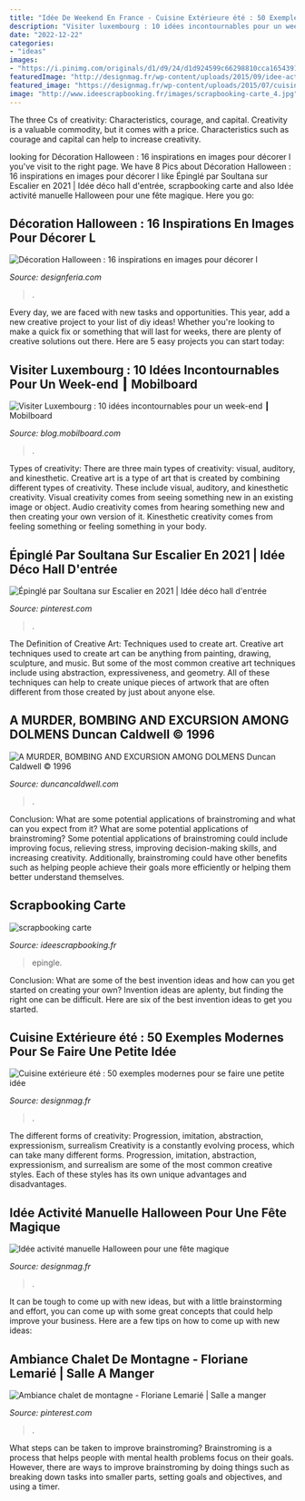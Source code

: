 ```yaml
---
title: "Idée De Weekend En France - Cuisine Extérieure été : 50 Exemples Modernes Pour Se Faire Une Petite Idée"
description: "Visiter luxembourg : 10 idées incontournables pour un week-end ┃ mobilboard"
date: "2022-12-22"
categories:
- "ideas"
images:
- "https://i.pinimg.com/originals/d1/d9/24/d1d924599c66298810cca1654391da88.png"
featuredImage: "http://designmag.fr/wp-content/uploads/2015/09/idee-activite-manuelle-halloween-sandiwish-idee-originale.jpg"
featured_image: "https://designmag.fr/wp-content/uploads/2015/07/cuisine-ete-moderne-pour-exterieur.jpeg"
image: "http://www.ideescrapbooking.fr/images/scrapbooking-carte_4.jpg"
---
```



The three Cs of creativity: Characteristics, courage, and capital.
Creativity is a valuable commodity, but it comes with a price. Characteristics such as courage and capital can help to increase creativity.

	

		
looking for Décoration Halloween : 16 inspirations en images pour décorer l you've visit to the right page. We have 8 Pics about Décoration Halloween : 16 inspirations en images pour décorer l like Épinglé par Soultana sur Escalier en 2021 | Idée déco hall d&#039;entrée, scrapbooking carte and also Idée activité manuelle Halloween pour une fête magique. Here you go:
		
    
## Décoration Halloween : 16 Inspirations En Images Pour Décorer L

<img loading=lazy src="http://www.designferia.com/sites/default/files/images/deco-jardin-exterieur-terrifiante-halloween.jpg" onerror="this.onerror=null;this.src='https://tse3.mm.bing.net/th?id=OIP.wwURuBh0-zOh6qJAdiuQkQHaFj&amp;pid=15.1';" alt="Décoration Halloween : 16 inspirations en images pour décorer l">

_Source: designferia.com_

>. 

	

Every day, we are faced with new tasks and opportunities. This year, add a new creative project to your list of diy ideas! Whether you're looking to make a quick fix or something that will last for weeks, there are plenty of creative solutions out there. Here are 5 easy projects you can start today: 

    
## Visiter Luxembourg : 10 Idées Incontournables Pour Un Week-end ┃ Mobilboard

<img loading=lazy src="http://blog.mobilboard.com/wp-content/uploads/2016/11/Luxembourg_Stadt-Grund_Mobilboard_2-631x1024.jpg" onerror="this.onerror=null;this.src='https://tse2.mm.bing.net/th?id=OIP.UA28hRCjH0I0m5CNp8fULQHaMB&amp;pid=15.1';" alt="Visiter Luxembourg : 10 idées incontournables pour un week-end ┃ Mobilboard">

_Source: blog.mobilboard.com_

>. 

	

Types of creativity: There are three main types of creativity: visual, auditory, and kinesthetic.
Creative art is a type of art that is created by combining different types of creativity. These include visual, auditory, and kinesthetic creativity. Visual creativity comes from seeing something new in an existing image or object. Audio creativity comes from hearing something new and then creating your own version of it. Kinesthetic creativity comes from feeling something or feeling something in your body.

    
## Épinglé Par Soultana Sur Escalier En 2021 | Idée Déco Hall D&#039;entrée

<img loading=lazy src="https://i.pinimg.com/originals/d1/d9/24/d1d924599c66298810cca1654391da88.png" onerror="this.onerror=null;this.src='https://tse4.mm.bing.net/th?id=OIP.7pWy44PimPOiEUpjlS4q_AHaLm&amp;pid=15.1';" alt="Épinglé par Soultana sur Escalier en 2021 | Idée déco hall d&#039;entrée">

_Source: pinterest.com_

>. 

	

The Definition of Creative Art: Techniques used to create art.
Creative art techniques used to create art can be anything from painting, drawing, sculpture, and music. But some of the most common creative art techniques include using abstraction, expressiveness, and geometry. All of these techniques can help to create unique pieces of artwork that are often different from those created by just about anyone else.

    
## A MURDER, BOMBING AND EXCURSION AMONG DOLMENS Duncan Caldwell © 1996

<img loading=lazy src="https://www.duncancaldwell.com/Site/A_Murder,_Bombing_%26_Trip_to_Dolmens_files/droppedImage_2.jpg" onerror="this.onerror=null;this.src='https://tse1.mm.bing.net/th?id=OIP.Mld6aH3IbwAQwAO4woXhpQHaEx&amp;pid=15.1';" alt="A MURDER, BOMBING AND EXCURSION AMONG DOLMENS Duncan Caldwell © 1996">

_Source: duncancaldwell.com_

>. 

	

Conclusion: What are some potential applications of brainstroming and what can you expect from it?
What are some potential applications of brainstroming?
Some potential applications of brainstroming could include improving focus, relieving stress, improving decision-making skills, and increasing creativity. Additionally, brainstroming could have other benefits such as helping people achieve their goals more efficiently or helping them better understand themselves.

    
## Scrapbooking Carte

<img loading=lazy src="http://www.ideescrapbooking.fr/images/scrapbooking-carte_4.jpg" onerror="this.onerror=null;this.src='https://tse4.mm.bing.net/th?id=OIP.L0sYjSa_0eUnGuhEqAZH9wHaHI&amp;pid=15.1';" alt="scrapbooking carte">

_Source: ideescrapbooking.fr_

>epingle. 

	

Conclusion: What are some of the best invention ideas and how can you get started on creating your own?
Invention ideas are aplenty, but finding the right one can be difficult. Here are six of the best invention ideas to get you started.

    
## Cuisine Extérieure été : 50 Exemples Modernes Pour Se Faire Une Petite Idée

<img loading=lazy src="https://designmag.fr/wp-content/uploads/2015/07/cuisine-ete-moderne-pour-exterieur.jpeg" onerror="this.onerror=null;this.src='https://tse2.mm.bing.net/th?id=OIP.Z5Yxhmhsb38DGtXG6XcrcwHaFj&amp;pid=15.1';" alt="Cuisine extérieure été : 50 exemples modernes pour se faire une petite idée">

_Source: designmag.fr_

>. 

	

The different forms of creativity: Progression, imitation, abstraction, expressionism, surrealism
Creativity is a constantly evolving process, which can take many different forms. Progression, imitation, abstraction, expressionism, and surrealism are some of the most common creative styles. Each of these styles has its own unique advantages and disadvantages.

    
## Idée Activité Manuelle Halloween Pour Une Fête Magique

<img loading=lazy src="http://designmag.fr/wp-content/uploads/2015/09/idee-activite-manuelle-halloween-sandiwish-idee-originale.jpg" onerror="this.onerror=null;this.src='https://tse3.mm.bing.net/th?id=OIP.XCBz84Stmxyd9Ph-N543JwHaFh&amp;pid=15.1';" alt="Idée activité manuelle Halloween pour une fête magique">

_Source: designmag.fr_

>. 

	

It can be tough to come up with new ideas, but with a little brainstorming and effort, you can come up with some great concepts that could help improve your business. Here are a few tips on how to come up with new ideas: 

    
## Ambiance Chalet De Montagne - Floriane Lemarié | Salle A Manger

<img loading=lazy src="https://i.pinimg.com/736x/5e/91/94/5e91947abe0f73f08945bf91194e4c20--aussi-ibiza.jpg" onerror="this.onerror=null;this.src='https://tse3.mm.bing.net/th?id=OIP.XWR4mRLl5XXZMkGt_Knb1wHaLH&amp;pid=15.1';" alt="Ambiance chalet de montagne - Floriane Lemarié | Salle a manger">

_Source: pinterest.com_

>. 

	

What steps can be taken to improve brainstroming?
Brainstroming is a process that helps people with mental health problems focus on their goals. However, there are ways to improve brainstroming by doing things such as breaking down tasks into smaller parts, setting goals and objectives, and using a timer.


